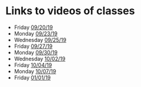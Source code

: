 # Links to videos of classes

* Friday [09/20/19](https://vimeo.com/361621945)
* Monday [09/23/19](https://vimeo.com/362094945)
* Wednesday [09/25/19](https://vimeo.com/362580225)
* Friday [09/27/19](https://vimeo.com/362925393)
* Monday [09/30/19](https://vimeo.com/363705739)
* Wednesday [10/02/19](https://vimeo.com/364656020)
* Friday [10/04/19](https://vimeo.com/364665632)
* Monday [10/07/19](https://vimeo.com/364915471)
* Friday [01/01/19](https://vimeo.com/370677680)
